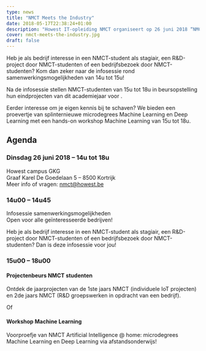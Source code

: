 ```yaml
---
type: news
title: "NMCT Meets the Industry"
date: 2018-05-17T22:38:24+01:00
description: "Howest IT-opleiding NMCT organiseert op 26 juni 2018 “NMCT meets the industry”, een namiddag waarop de samenwerking tussen de bedrijfswereld en NMCT-studenten in de verf wordt gezet."
cover: nmct-meets-the-industry.jpg
draft: false
---
```


Heb je als bedrijf interesse in een NMCT-student als stagiair, een R&D-project door NMCT-studenten of een bedrijfsbezoek door NMCT-studenten? Kom dan zeker naar de infosessie rond samenwerkingsmogelijkheden van 14u tot 15u!

Na de infosessie stellen NMCT-studenten van 15u tot 18u in beursopstelling hun eindprojecten van dit academiejaar voor .

Eerder interesse om je eigen kennis bij te schaven? We bieden een proevertje van splinternieuwe microdegrees Machine Learning en Deep Learning met een hands-on workshop Machine Learning van 15u tot 18u.

## Agenda

### Dinsdag 26 juni 2018 – 14u tot 18u

Howest campus GKG  
Graaf Karel De Goedelaan 5 – 8500 Kortrijk  
Meer info of vragen: nmct@howest.be  

### 14u00 – 14u45

Infosessie samenwerkingsmogelijkheden  
Open voor alle geïnteresseerde bedrijven!  

Heb je als bedrijf interesse in een NMCT-student als stagiair, een R&D-project door NMCT-studenten of een bedrijfsbezoek door NMCT-studenten? Dan is deze infosessie voor jou!

### 15u00 – 18u00

#### Projectenbeurs NMCT studenten

Ontdek de jaarprojecten van de 1ste jaars NMCT (individuele IoT projecten) en 2de jaars NMCT (R&D groepswerken in opdracht van een bedrijf).

Of

#### Workshop Machine Learning

Voorproefje van NMCT Artificial Intelligence @ home: microdegrees Machine Learning en Deep Learning via afstandsonderwijs!

